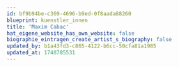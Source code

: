 ```yaml
---
id: bf9b94be-c369-4696-b9ed-0f8aada88260
blueprint: kuenstler_innen
title: 'Maxim Cabac'
hat_eigene_website_has_own_website: false
biographie_eintragen_create_artist_s_biography: false
updated_by: b1a43fd3-c865-4122-b6cc-50cfa81a1985
updated_at: 1748785531
---
```

